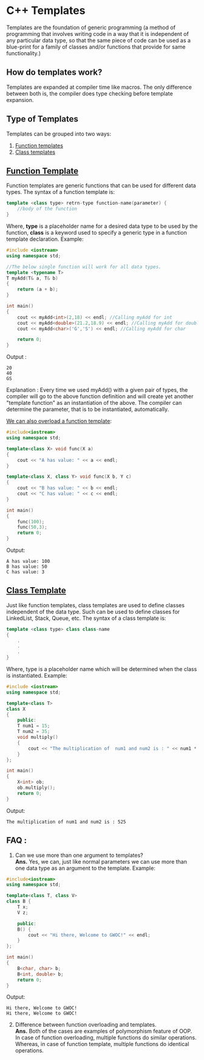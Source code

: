 # C++ Templates
Templates are the foundation of generic programming (a method of programming that involves writing code in a way that it is independent of any particular data type, so that the same piece of code can be used as a blue-print for a family of classes and/or functions that provide for same functionality.)
## How do templates work?
Templates are expanded at compiler time like macros. The only difference between both is, the compiler does type checking before template expansion.
## Type of Templates
Templates can be grouped into two ways:  
1. <a href = "#function-template">Function templates</a>  
2. <a href = "#class-template">Class templates</a> 

## [Function Template](#function-template)  
Function templates are generic functions that can be used for different data types. The syntax of a function template is:  
```c++ 
template <class type> retrn-type function-name(parameter) {
    //body of the function
}
```  


Where, **type** is a placeholder name for a desired data type to be used by the function, **class** is a keyword used to specify a generic type in a function template declaration.
Example:  
```c++
#include <iostream>
using namespace std;

//The below single function will work for all data types. 
template <typename T>
T myAdd(T& a, T& b)
{
    return (a + b);
}

int main()
{
    cout << myAdd<int>(2,18) << endl; //Calling myAdd for int
    cout << myAdd<double>(21.2,18.9) << endl; //Calling myAdd for double
    cout << myAdd<char>('G','S') << endl; //Calling myAdd for char

    return 0;
}
```  
Output :  
```
20
40
GS
```    
Explanation :
Every time we used myAdd() with a given pair of types, the compiler will go to the above function definition and will create yet another "template function" as an instantiation of the above. The compiler can determine the parameter, that is to be instantiated, automatically. 

<u>We can also overload a function template</u>:
```c++
#include<iostream>
using namespace std;

template<class X> void func(X a)
{
    cout << "A has value: " << a << endl;
}

template<class X, class Y> void func(X b, Y c) 
{
    cout << "B has value: " << b << endl;
    cout << "C has value: " << c << endl;
}

int main() 
{
    func(100);
    func(50,3);
    return 0;
}
```  
Output:
```
A has value: 100
B has value: 50
C has value: 3
```  
## [Class Template](#class-template)
Just like function templates, class templates are used to define classes independent of the data type. Such can be used to define classes for LinkedList, Stack, Queue, etc. The syntax of a class template is:
```c++ 
template <class type> class class-name
{
    .
    .
    .
}
```  
Where, type is a placeholder name which will be determined when the class is instantiated. Example:
```c++
#include <iostream>
using namespace std;

template<class T>
class X
{
    public:
    T num1 = 15;
    T num2 = 35;
    void multiply() 
    {
        cout << "The multiplication of  num1 and num2 is : " << num1 * num2 << endl;
    }
};

int main() 
{
    X<int> ob;
    ob.multiply();
    return 0;
}

```  
Output:
```
The multiplication of num1 and num2 is : 525
```  

## FAQ :
1. Can we use more than one argument to templates?  
**Ans.** Yes, we can, just like normal parameters we can use more than one data type as an argument to the template. 
Example:
```c++
#include<iostream>
using namespace std;

template<class T, class V>
class B {
    T x;
    V z;

    public:
    B() {
        cout << "Hi there, Welcome to GWOC!" << endl;
    }
};

int main() 
{
    B<char, char> b;
    B<int, double> b;
    return 0;
}
```  
Output:
```
Hi there, Welcome to GWOC!
Hi there, Welcome to GWOC!
```

2. Difference between function overloading and templates.  
**Ans.** Both of the cases are examples of polymorphism feature of OOP. In case of function overloading, multiple functions do similar operations. Whereas, in case of function template, multiple functions do identical operations.

